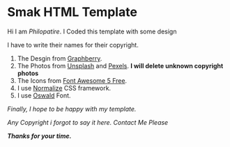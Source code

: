 # Smak HTML Template
Hi I am *Philopatire*. I Coded this template with some design

I have to write their names for their copyright.

1. The Desgin from [Graphberry](https://www.graphberry.com/item/smak-one-page-web-template).
2. The Photos from [Unsplash](https://www.unsplash.com) and [Pexels](https://www.pexels.com). **I will delete unknown copyright photos**
3. The Icons from [Font Awesome 5 Free](https://fontawesome.com/).
4. I use [Normalize](https://necolas.github.io/normalize.css/) CSS framework.
5. I use [Oswald](https://fonts.google.com/specimen/Oswald) Font.

*Finally, I hope to be happy with my template.*

*Any Copyright i forgot to say it here. Contact Me Please*

***Thanks for your time.***
